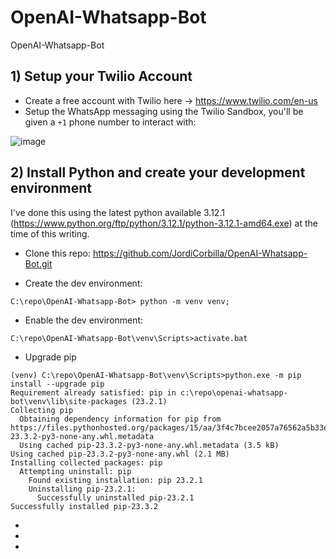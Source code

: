 # OpenAI-Whatsapp-Bot
OpenAI-Whatsapp-Bot

## 1) Setup your Twilio Account

- Create a free account with Twilio here -> https://www.twilio.com/en-us
- Setup the WhatsApp messaging using the Twilio Sandbox, you'll be given a `+1` phone number to interact with:

![image](https://github.com/JordiCorbilla/OpenAI-Whatsapp-Bot/assets/7347994/56613b5e-f5fb-4e8d-9f5c-1fc57e89ea15)

## 2) Install Python and create your development environment

I've done this using the latest python available 3.12.1 (https://www.python.org/ftp/python/3.12.1/python-3.12.1-amd64.exe) at the time of this writing. 

- Clone this repo: https://github.com/JordiCorbilla/OpenAI-Whatsapp-Bot.git

- Create the dev environment:

```
C:\repo\OpenAI-Whatsapp-Bot> python -m venv venv;
```

- Enable the dev environment:
```
C:\repo\OpenAI-Whatsapp-Bot\venv\Scripts>activate.bat
```

- Upgrade pip

```
(venv) C:\repo\OpenAI-Whatsapp-Bot\venv\Scripts>python.exe -m pip install --upgrade pip
Requirement already satisfied: pip in c:\repo\openai-whatsapp-bot\venv\lib\site-packages (23.2.1)
Collecting pip
  Obtaining dependency information for pip from https://files.pythonhosted.org/packages/15/aa/3f4c7bcee2057a76562a5b33ecbd199be08cdb4443a02e26bd2c3cf6fc39/pip-23.3.2-py3-none-any.whl.metadata
  Using cached pip-23.3.2-py3-none-any.whl.metadata (3.5 kB)
Using cached pip-23.3.2-py3-none-any.whl (2.1 MB)
Installing collected packages: pip
  Attempting uninstall: pip
    Found existing installation: pip 23.2.1
    Uninstalling pip-23.2.1:
      Successfully uninstalled pip-23.2.1
Successfully installed pip-23.3.2
```

- 
- 
- 
